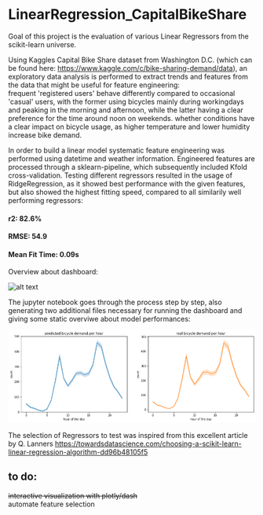 # LinearRegression_CapitalBikeShare

Goal of this project is the evaluation of various Linear Regressors from the scikit-learn universe. 

Using Kaggles Capital Bike Share dataset from Washington D.C. (which can be found here: https://www.kaggle.com/c/bike-sharing-demand/data), an exploratory data analysis is performed to extract trends and features from the data that might be useful for feature engineering: \
  frequent 'registered users' behave differently compared to occasional 'casual' users, with the former using bicycles mainly during workingdays and peaking in the morning and afternoon, while the latter having a clear preference for the time around noon on weekends. 
  whether conditions have a clear impact on bicycle usage, as higher temperature and lower humidity increase bike demand.

In order to build a linear model systematic feature engineering was performed using datetime and weather information. Engineered features are processed through a sklearn-pipeline, which subsequently included Kfold cross-validation. Testing different regressors resulted in the usage of RidgeRegression, as it showed best performance with the given features, but also showed the highest fitting speed, compared to all similarily well performing regressors:

#### r2: 82.6% 
#### RMSE: 54.9
#### Mean Fit Time: 0.09s


Overview about dashboard: 

![alt text](https://github.com/mkoeppel/Bicycle_Ridge/blob/main/bicycle_ridge.gif)


The jupyter notebook goes through the process step by step, also generating two additional files necessary for running the dashboard and giving some static overviwe about model performances:

![alt text](https://github.com/mkoeppel/Bicycle_Ridge/blob/main/bicycle_demand.png)

The selection of Regressors to test was inspired from this excellent article by Q. Lanners
https://towardsdatascience.com/choosing-a-scikit-learn-linear-regression-algorithm-dd96b48105f5


## to do:
~~interactive visualization with plotly/dash~~ \
automate feature selection

